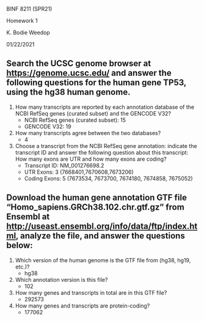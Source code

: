 BINF 8211 (SPR21) 

Homework 1

K. Bodie Weedop

01/22/2021


## Search the UCSC genome browser at https://genome.ucsc.edu/ and answer the following questions for the human gene TP53, using the hg38 human genome.

1. How many transcripts are reported by each annotation database of the NCBI RefSeq genes (curated subset) and the GENCODE V32?
    - NCBI RefSeq genes (curated subset): 15
    - GENCODE V32: 19
2. How many transcripts agree between the two databases?
    - 4
3. Choose a transcript from the NCBI RefSeq gene annotation: indicate the transcript ID and answer the following question about this transcript: How many exons are UTR and how many exons are coding?
    - Transcript ID: NM_001276698.2
    - UTR Exons: 3 (7668401,7670608,7673206)
    - Coding Exons: 5 (7673534, 7673700, 7674180, 7674858, 7675052)


## Download the human gene annotation GTF file “Homo_sapiens.GRCh38.102.chr.gtf.gz” from  Ensembl at http://useast.ensembl.org/info/data/ftp/index.html, analyze the file, and answer the questions below: 

1. Which version of the human genome is the GTF file from (hg38, hg19, etc.)? 
    - hg38
2. Which annotation version is this file?
    - 102
3. How many genes and transcripts in total are in this GTF file? 
    - 292573
4. How many genes and transcripts are protein-coding?
    - 177062